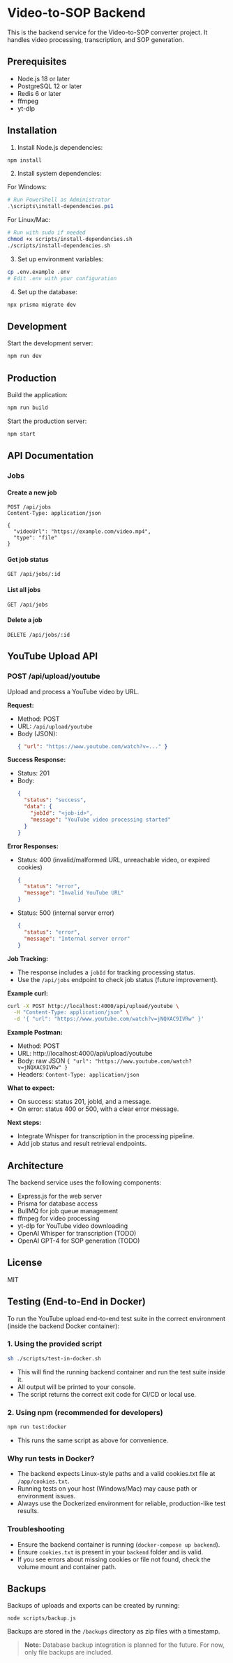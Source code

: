 # Video-to-SOP Backend

This is the backend service for the Video-to-SOP converter project. It handles video processing, transcription, and SOP generation.

## Prerequisites

- Node.js 18 or later
- PostgreSQL 12 or later
- Redis 6 or later
- ffmpeg
- yt-dlp

## Installation

1. Install Node.js dependencies:
```bash
npm install
```

2. Install system dependencies:

For Windows:
```powershell
# Run PowerShell as Administrator
.\scripts\install-dependencies.ps1
```

For Linux/Mac:
```bash
# Run with sudo if needed
chmod +x scripts/install-dependencies.sh
./scripts/install-dependencies.sh
```

3. Set up environment variables:
```bash
cp .env.example .env
# Edit .env with your configuration
```

4. Set up the database:
```bash
npx prisma migrate dev
```

## Development

Start the development server:
```bash
npm run dev
```

## Production

Build the application:
```bash
npm run build
```

Start the production server:
```bash
npm start
```

## API Documentation

### Jobs

#### Create a new job
```http
POST /api/jobs
Content-Type: application/json

{
  "videoUrl": "https://example.com/video.mp4",
  "type": "file"
}
```

#### Get job status
```http
GET /api/jobs/:id
```

#### List all jobs
```http
GET /api/jobs
```

#### Delete a job
```http
DELETE /api/jobs/:id
```

## YouTube Upload API

### POST /api/upload/youtube

Upload and process a YouTube video by URL.

**Request:**
- Method: POST
- URL: `/api/upload/youtube`
- Body (JSON):
  ```json
  { "url": "https://www.youtube.com/watch?v=..." }
  ```

**Success Response:**
- Status: 201
- Body:
  ```json
  {
    "status": "success",
    "data": {
      "jobId": "<job-id>",
      "message": "YouTube video processing started"
    }
  }
  ```

**Error Responses:**
- Status: 400 (invalid/malformed URL, unreachable video, or expired cookies)
  ```json
  {
    "status": "error",
    "message": "Invalid YouTube URL"
  }
  ```
- Status: 500 (internal server error)
  ```json
  {
    "status": "error",
    "message": "Internal server error"
  }
  ```

**Job Tracking:**
- The response includes a `jobId` for tracking processing status.
- Use the `/api/jobs` endpoint to check job status (future improvement).

**Example curl:**
```sh
curl -X POST http://localhost:4000/api/upload/youtube \
  -H "Content-Type: application/json" \
  -d '{ "url": "https://www.youtube.com/watch?v=jNQXAC9IVRw" }'
```

**Example Postman:**
- Method: POST
- URL: http://localhost:4000/api/upload/youtube
- Body: raw JSON `{ "url": "https://www.youtube.com/watch?v=jNQXAC9IVRw" }`
- Headers: `Content-Type: application/json`

**What to expect:**
- On success: status 201, jobId, and a message.
- On error: status 400 or 500, with a clear error message.

**Next steps:**
- Integrate Whisper for transcription in the processing pipeline.
- Add job status and result retrieval endpoints.

## Architecture

The backend service uses the following components:

- Express.js for the web server
- Prisma for database access
- BullMQ for job queue management
- ffmpeg for video processing
- yt-dlp for YouTube video downloading
- OpenAI Whisper for transcription (TODO)
- OpenAI GPT-4 for SOP generation (TODO)

## License

MIT 

## Testing (End-to-End in Docker)

To run the YouTube upload end-to-end test suite in the correct environment (inside the backend Docker container):

### 1. Using the provided script
```sh
sh ./scripts/test-in-docker.sh
```
- This will find the running backend container and run the test suite inside it.
- All output will be printed to your console.
- The script returns the correct exit code for CI/CD or local use.

### 2. Using npm (recommended for developers)
```sh
npm run test:docker
```
- This runs the same script as above for convenience.

### Why run tests in Docker?
- The backend expects Linux-style paths and a valid cookies.txt file at `/app/cookies.txt`.
- Running tests on your host (Windows/Mac) may cause path or environment issues.
- Always use the Dockerized environment for reliable, production-like test results.

### Troubleshooting
- Ensure the backend container is running (`docker-compose up backend`).
- Ensure `cookies.txt` is present in your `backend` folder and is valid.
- If you see errors about missing cookies or file not found, check the volume mount and container path.

## Backups

Backups of uploads and exports can be created by running:

```
node scripts/backup.js
```

Backups are stored in the `/backups` directory as zip files with a timestamp.

> **Note:** Database backup integration is planned for the future. For now, only file backups are included. 